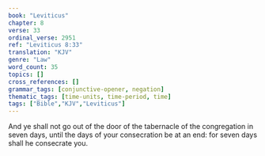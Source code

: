 ```yaml
---
book: "Leviticus"
chapter: 8
verse: 33
ordinal_verse: 2951
ref: "Leviticus 8:33"
translation: "KJV"
genre: "Law"
word_count: 35
topics: []
cross_references: []
grammar_tags: [conjunctive-opener, negation]
thematic_tags: [time-units, time-period, time]
tags: ["Bible","KJV","Leviticus"]
---
```

And ye shall not go out of the door of the tabernacle of the congregation in seven days, until the days of your consecration be at an end: for seven days shall he consecrate you.
